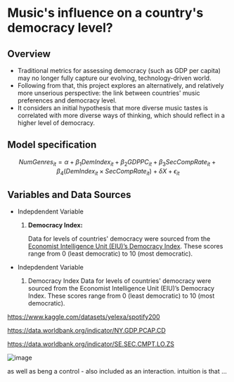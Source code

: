 # Music's influence on a country's democracy level?

## Overview
- Traditional metrics for assessing democracy (such as GDP per capita) may no longer fully capture our evolving, technology-driven world.
- Following from that, this project explores an alternatively, and relatively more unserious perspective: the link between countries' music preferences and democracy level.
- It considers an initial hypothesis that more diverse music tastes is correlated with more diverse ways of thinking, which should reflect in a higher level of democracy.

## Model specification

$$
NumGenres_{it} = \alpha + \beta_1DemIndex_{it} + \beta_2GDPPC_{it} + \beta_3SecCompRate_{it} + \beta_4(DemIndex_{it} \times SecCompRate_{it}) + \delta X + \epsilon_{it}
$$

## Variables and Data Sources

- Indepdendent Variable
  1. **Democracy Index:**
    
     Data for levels of countries' democracy were sourced from the [Economist Intelligence Unit (EIU)’s Democracy Index](https://ourworldindata.org/grapher/democracy-index-eiu). These scores range from 0 (least democratic) to 10 (most democratic).

- Indepdendent Variable
  1. Democracy Index
   Data for levels of countries' democracy were sourced from the Economist Intelligence Unit (EIU)’s Democracy Index. These scores range from 0 (least democratic) to 10 (most democratic).







https://www.kaggle.com/datasets/yelexa/spotify200

https://data.worldbank.org/indicator/NY.GDP.PCAP.CD

https://data.worldbank.org/indicator/SE.SEC.CMPT.LO.ZS



![image](https://github.com/user-attachments/assets/549720fc-a712-4c1c-acd7-657564225b34)






as well as beng a control - also included as an interaction. intuition is that ...
